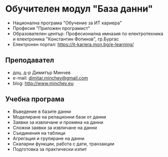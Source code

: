 # Обучителен модул "База данни"
- Национална програма "Обучение за ИТ кариера"
- Професия "Приложен програмист" 
- Образователен център: Професионална имназия по електротехника и електроника "Константин Фотинов", гр.Бургас  
- Електронен портал: https://it-kariera.mon.bg/e-learning/

## Преподавател
- доц. д-р Димитър Минчев
- e-mail: dimitar.minchev@gmail.com 
- blog: http://www.minchev.eu

## Учебна програма
- Въведение в базите данни
- Моделиране на релационни бази от данни	
- Заявки за извличане и промяна на данни	
- Сложни заявки за извличане на данни 
- Съединения на таблици 	
- Агрегация и групиране на данни
- Скаларни функции, работа с дати, транзакции
- Подготовка за практически изпит 
